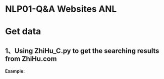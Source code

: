 # NLP01-Q&A Websites ANL
# Get data 

## 1、Using ZhiHu_C.py to get the searching results from ZhiHu.com
####  Example:




